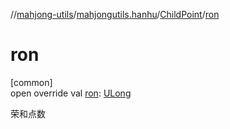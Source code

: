 //[mahjong-utils](../../../index.md)/[mahjongutils.hanhu](../index.md)/[ChildPoint](index.md)/[ron](ron.md)

# ron

[common]\
open override val [ron](ron.md): [ULong](https://kotlinlang.org/api/latest/jvm/stdlib/kotlin/-u-long/index.html)

荣和点数
